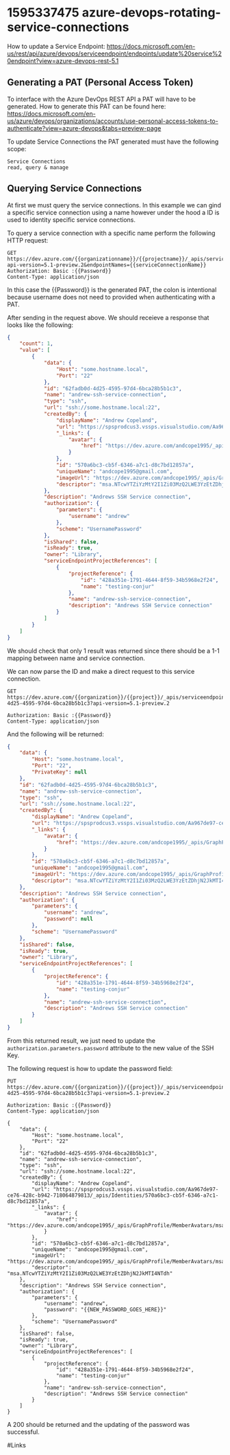 # 1595337475 azure-devops-rotating-service-connections
How to update a Service Endpoint:
https://docs.microsoft.com/en-us/rest/api/azure/devops/serviceendpoint/endpoints/update%20service%20endpoint?view=azure-devops-rest-5.1


## Generating a PAT (Personal Access Token)
To interface with the Azure DevOps REST API a PAT will have to be generated.
How to generate this PAT can be found here: https://docs.microsoft.com/en-us/azure/devops/organizations/accounts/use-personal-access-tokens-to-authenticate?view=azure-devops&tabs=preview-page


To update Service Connections the PAT generated must have the following scope:
```
Service Connections
read, query & manage
```


## Querying Service Connections
At first we must query the service connections. In this example we can gind a specific service connection using a name however under the hood a ID is used to identity specific service connections.

To query a service connection with a specific name perform the following HTTP request:
```
GET https://dev.azure.com/{{organizationname}}/{{projectname}}/_apis/serviceendpoint/endpoints?api-version=5.1-preview.2&endpointNames={{serviceConnectionName}}
Authorization: Basic :{{Password}}
Content-Type: application/json
```
In this case the {{Password}} is the generated PAT, the colon is intentional because username does not need to provided when authenticating with a PAT.

After sending in the request above. We should receieve a response that looks like the following:

```json
{
    "count": 1,
    "value": [
        {
            "data": {
                "Host": "some.hostname.local",
                "Port": "22"
            },
            "id": "62fadb0d-4d25-4595-97d4-6bca28b5b1c3",
            "name": "andrew-ssh-service-connection",
            "type": "ssh",
            "url": "ssh://some.hostname.local:22",
            "createdBy": {
                "displayName": "Andrew Copeland",
                "url": "https://spsprodcus3.vssps.visualstudio.com/Aa967de97-ce76-428c-b942-718064879813/_apis/Identities/570a6bc3-cb5f-6346-a7c1-d8c7bd12857a",
                "_links": {
                    "avatar": {
                        "href": "https://dev.azure.com/andcope1995/_apis/GraphProfile/MemberAvatars/msa.NTcwYTZiYzMtY2I1Zi03MzQ2LWE3YzEtZDhjN2JkMTI4NTdh"
                    }
                },
                "id": "570a6bc3-cb5f-6346-a7c1-d8c7bd12857a",
                "uniqueName": "andcope1995@gmail.com",
                "imageUrl": "https://dev.azure.com/andcope1995/_apis/GraphProfile/MemberAvatars/msa.NTcwYTZiYzMtY2I1Zi03MzQ2LWE3YzEtZDhjN2JkMTI4NTdh",
                "descriptor": "msa.NTcwYTZiYzMtY2I1Zi03MzQ2LWE3YzEtZDhjN2JkMTI4NTdh"
            },
            "description": "Andrews SSH Service connection",
            "authorization": {
                "parameters": {
                    "username": "andrew"
                },
                "scheme": "UsernamePassword"
            },
            "isShared": false,
            "isReady": true,
            "owner": "Library",
            "serviceEndpointProjectReferences": [
                {
                    "projectReference": {
                        "id": "428a351e-1791-4644-8f59-34b5968e2f24",
                        "name": "testing-conjur"
                    },
                    "name": "andrew-ssh-service-connection",
                    "description": "Andrews SSH Service connection"
                }
            ]
        }
    ]
}
```

We should check that only 1 result was returned since there should be a 1-1 mapping between name and service connection.

We can now parse the ID and make a direct request to this service connection. 
```
GET https://dev.azure.com/{{organization}}/{{project}}/_apis/serviceendpoint/endpoints/62fadb0d-4d25-4595-97d4-6bca28b5b1c3?api-version=5.1-preview.2

Authorization: Basic :{{Password}}
Content-Type: application/json
```

And the following will be returned:
```json
{
    "data": {
        "Host": "some.hostname.local",
        "Port": "22",
        "PrivateKey": null
    },
    "id": "62fadb0d-4d25-4595-97d4-6bca28b5b1c3",
    "name": "andrew-ssh-service-connection",
    "type": "ssh",
    "url": "ssh://some.hostname.local:22",
    "createdBy": {
        "displayName": "Andrew Copeland",
        "url": "https://spsprodcus3.vssps.visualstudio.com/Aa967de97-ce76-428c-b942-718064879813/_apis/Identities/570a6bc3-cb5f-6346-a7c1-d8c7bd12857a",
        "_links": {
            "avatar": {
                "href": "https://dev.azure.com/andcope1995/_apis/GraphProfile/MemberAvatars/msa.NTcwYTZiYzMtY2I1Zi03MzQ2LWE3YzEtZDhjN2JkMTI4NTdh"
            }
        },
        "id": "570a6bc3-cb5f-6346-a7c1-d8c7bd12857a",
        "uniqueName": "andcope1995@gmail.com",
        "imageUrl": "https://dev.azure.com/andcope1995/_apis/GraphProfile/MemberAvatars/msa.NTcwYTZiYzMtY2I1Zi03MzQ2LWE3YzEtZDhjN2JkMTI4NTdh",
        "descriptor": "msa.NTcwYTZiYzMtY2I1Zi03MzQ2LWE3YzEtZDhjN2JkMTI4NTdh"
    },
    "description": "Andrews SSH Service connection",
    "authorization": {
        "parameters": {
            "username": "andrew",
            "password": null
        },
        "scheme": "UsernamePassword"
    },
    "isShared": false,
    "isReady": true,
    "owner": "Library",
    "serviceEndpointProjectReferences": [
        {
            "projectReference": {
                "id": "428a351e-1791-4644-8f59-34b5968e2f24",
                "name": "testing-conjur"
            },
            "name": "andrew-ssh-service-connection",
            "description": "Andrews SSH Service connection"
        }
    ]
}
```

From this returned result, we just need to update the `authorization.parameters.password` attribute to the new value of the SSH Key.

The following request is how to update the password field:
```
PUT https://dev.azure.com/{{organization}}/{{project}}/_apis/serviceendpoint/endpoints/62fadb0d-4d25-4595-97d4-6bca28b5b1c3?api-version=5.1-preview.2

Authorization: Basic :{{Password}}
Content-Type: application/json

{
    "data": {
        "Host": "some.hostname.local",
        "Port": "22"
    },
    "id": "62fadb0d-4d25-4595-97d4-6bca28b5b1c3",
    "name": "andrew-ssh-service-connection",
    "type": "ssh",
    "url": "ssh://some.hostname.local:22",
    "createdBy": {
        "displayName": "Andrew Copeland",
        "url": "https://spsprodcus3.vssps.visualstudio.com/Aa967de97-ce76-428c-b942-718064879813/_apis/Identities/570a6bc3-cb5f-6346-a7c1-d8c7bd12857a",
        "_links": {
            "avatar": {
                "href": "https://dev.azure.com/andcope1995/_apis/GraphProfile/MemberAvatars/msa.NTcwYTZiYzMtY2I1Zi03MzQ2LWE3YzEtZDhjN2JkMTI4NTdh"
            }
        },
        "id": "570a6bc3-cb5f-6346-a7c1-d8c7bd12857a",
        "uniqueName": "andcope1995@gmail.com",
        "imageUrl": "https://dev.azure.com/andcope1995/_apis/GraphProfile/MemberAvatars/msa.NTcwYTZiYzMtY2I1Zi03MzQ2LWE3YzEtZDhjN2JkMTI4NTdh",
        "descriptor": "msa.NTcwYTZiYzMtY2I1Zi03MzQ2LWE3YzEtZDhjN2JkMTI4NTdh"
    },
    "description": "Andrews SSH Service connection",
    "authorization": {
        "parameters": {
            "username": "andrew",
            "password": "{{NEW_PASSWORD_GOES_HERE}}"
        },
        "scheme": "UsernamePassword"
    },
    "isShared": false,
    "isReady": true,
    "owner": "Library",
    "serviceEndpointProjectReferences": [
        {
            "projectReference": {
                "id": "428a351e-1791-4644-8f59-34b5968e2f24",
                "name": "testing-conjur"
            },
            "name": "andrew-ssh-service-connection",
            "description": "Andrews SSH Service connection"
        }
    ]
}
```

A 200 should be returned and the updating of the password was successful.

#Links
